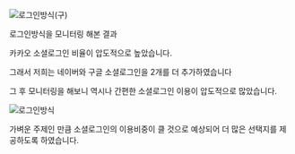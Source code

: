 ![로그인방식(구)](https://user-images.githubusercontent.com/46738141/144249096-b8fad8b2-5fe0-4ae6-83cd-53b7a4b851fe.PNG)

로그인방식을 모니터링 해본 결과

카카오 소셜로그인 비율이 압도적으로 높았습니다.

그래서 저희는 네이버와 구글 소셜로그인을 2개를 더 추가하였습니다

그 후 모니터링을 해보니 역시나 간편한 소셜로그인 이용이 압도적으로 많았습니다.

![로그인방식](https://user-images.githubusercontent.com/46738141/144249115-f608528d-150e-4371-a7b1-db0ed46776b7.PNG)


가벼운 주제인 만큼 소셜로그인의 이용비중이 클 것으로 예상되어 더 많은 선택지를 제공하도록 하였습니다.
